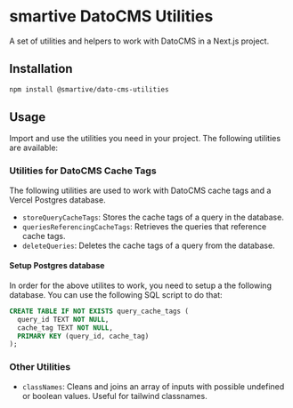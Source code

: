 # smartive DatoCMS Utilities

A set of utilities and helpers to work with DatoCMS in a Next.js project.

## Installation

```bash
npm install @smartive/dato-cms-utilities
```

## Usage

Import and use the utilities you need in your project. The following utilities are available:

### Utilities for DatoCMS Cache Tags

The following utilities are used to work with DatoCMS cache tags and a Vercel Postgres database.

- `storeQueryCacheTags`: Stores the cache tags of a query in the database.
- `queriesReferencingCacheTags`: Retrieves the queries that reference cache tags.
- `deleteQueries`: Deletes the cache tags of a query from the database.

#### Setup Postgres database

In order for the above utilites to work, you need to setup a the following database. You can use the following SQL script to do that:

```sql
CREATE TABLE IF NOT EXISTS query_cache_tags (
  query_id TEXT NOT NULL,
  cache_tag TEXT NOT NULL,
  PRIMARY KEY (query_id, cache_tag)
);
```

### Other Utilities

- `classNames`: Cleans and joins an array of inputs with possible undefined or boolean values. Useful for tailwind classnames.
